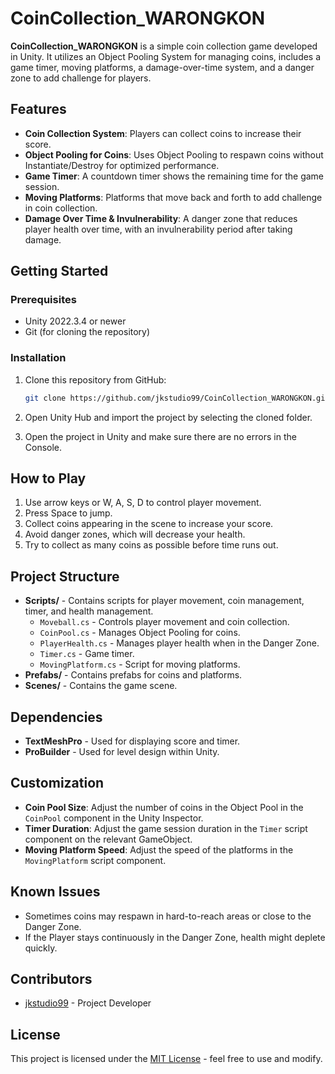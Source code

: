 
# CoinCollection_WARONGKON

**CoinCollection_WARONGKON** is a simple coin collection game developed in Unity. It utilizes an Object Pooling System for managing coins, includes a game timer, moving platforms, a damage-over-time system, and a danger zone to add challenge for players.

## Features

- **Coin Collection System**: Players can collect coins to increase their score.
- **Object Pooling for Coins**: Uses Object Pooling to respawn coins without Instantiate/Destroy for optimized performance.
- **Game Timer**: A countdown timer shows the remaining time for the game session.
- **Moving Platforms**: Platforms that move back and forth to add challenge in coin collection.
- **Damage Over Time & Invulnerability**: A danger zone that reduces player health over time, with an invulnerability period after taking damage.

## Getting Started

### Prerequisites

- Unity 2022.3.4 or newer
- Git (for cloning the repository)

### Installation

1. Clone this repository from GitHub:
   ```bash
   git clone https://github.com/jkstudio99/CoinCollection_WARONGKON.git
   ```

2. Open Unity Hub and import the project by selecting the cloned folder.

3. Open the project in Unity and make sure there are no errors in the Console.

## How to Play

1. Use arrow keys or W, A, S, D to control player movement.
2. Press Space to jump.
3. Collect coins appearing in the scene to increase your score.
4. Avoid danger zones, which will decrease your health.
5. Try to collect as many coins as possible before time runs out.

## Project Structure

- **Scripts/** - Contains scripts for player movement, coin management, timer, and health management.
  - `Moveball.cs` - Controls player movement and coin collection.
  - `CoinPool.cs` - Manages Object Pooling for coins.
  - `PlayerHealth.cs` - Manages player health when in the Danger Zone.
  - `Timer.cs` - Game timer.
  - `MovingPlatform.cs` - Script for moving platforms.
- **Prefabs/** - Contains prefabs for coins and platforms.
- **Scenes/** - Contains the game scene.

## Dependencies

- **TextMeshPro** - Used for displaying score and timer.
- **ProBuilder** - Used for level design within Unity.

## Customization

- **Coin Pool Size**: Adjust the number of coins in the Object Pool in the `CoinPool` component in the Unity Inspector.
- **Timer Duration**: Adjust the game session duration in the `Timer` script component on the relevant GameObject.
- **Moving Platform Speed**: Adjust the speed of the platforms in the `MovingPlatform` script component.

## Known Issues

- Sometimes coins may respawn in hard-to-reach areas or close to the Danger Zone.
- If the Player stays continuously in the Danger Zone, health might deplete quickly.

## Contributors

- [jkstudio99](https://github.com/jkstudio99) - Project Developer

## License

This project is licensed under the [MIT License](https://opensource.org/licenses/MIT) - feel free to use and modify.
